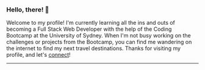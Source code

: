 ### Hello, there! 👋

Welcome to my profile! I'm currently learning all the ins and outs of becoming a Full Stack Web Developer with the help of the Coding Bootcamp at the University of Sydney. When I'm not busy working on the challenges or projects from the Bootcamp, you can find me wandering on the internet to find my next travel destinations. Thanks for visiting my profile, and let's [connect](https://www.linkedin.com/in/miloyang/)! 

-----



<!--
**miloyang/miloyang** is a ✨ _special_ ✨ repository because its `README.md` (this file) appears on your GitHub profile.

Here are some ideas to get you started:

- 🔭 I’m currently working on ...
- 🌱 I’m currently learning ...
- 👯 I’m looking to collaborate on ...
- 🤔 I’m looking for help with ...
- 💬 Ask me about ...
- 📫 How to reach me: ...
- 😄 Pronouns: ...
- ⚡ Fun fact: ...
-->
